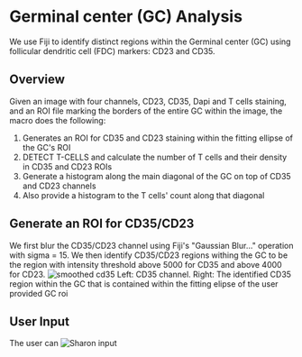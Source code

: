 # Germinal center (GC) Analysis
We use Fiji to identify distinct regions within the  Germinal center (GC) using follicular dendritic cell (FDC) markers: CD23 and CD35.
## Overview
Given an image with four channels, CD23, CD35, Dapi and T cells staining, and an ROI file marking the borders of the entire GC within the image, the macro does the following:
1. Generates an ROI for CD35 and CD23 staining within the fitting ellipse of the GC's ROI
2. DETECT T-CELLS and calculate the number of T cells and their density in CD35 and CD23 ROIs
3. Generate a histogram along the main diagonal of the GC on top of CD35 and CD23 channels
4. Also provide a histogram to the T cells' count along that diagonal


## Generate an ROI for CD35/CD23 
We first blur the CD35/CD23 channel using Fiji's "Gaussian Blur..." operation with sigma = 15. 
We then identify CD35/CD23 regions withing the GC to be the region with intensity threshold above 5000 for CD35 and above 4000 for CD23.
![smoothed cd35](https://github.com/WIS-MICC-CellObservatory/GC-Analysis-/assets/64706090/88fb0738-1763-448a-9a90-95f0c2bfb26f)
Left: CD35 channel. Right: The identified CD35 region within the GC that is contained within the fitting elipse of the user provided GC roi
## User Input
The user can 
![Sharon input](https://github.com/WIS-MICC-CellObservatory/GC-Analysis-/assets/64706090/cab4211d-5ff3-4c58-b9b4-bf331e3da73e)
